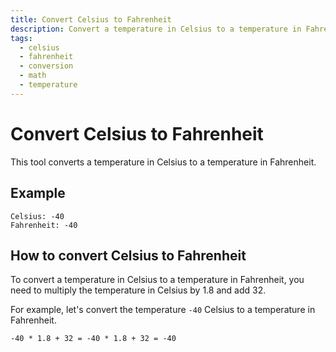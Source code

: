 ```yaml
---
title: Convert Celsius to Fahrenheit
description: Convert a temperature in Celsius to a temperature in Fahrenheit
tags:
  - celsius
  - fahrenheit
  - conversion
  - math
  - temperature
---
```


# Convert Celsius to Fahrenheit

This tool converts a temperature in Celsius to a temperature in Fahrenheit.

## Example

```text
Celsius: -40
Fahrenheit: -40
```

## How to convert Celsius to Fahrenheit

To convert a temperature in Celsius to a temperature in Fahrenheit, you need to multiply the temperature in Celsius by 1.8 and add 32.

For example, let's convert the temperature `-40` Celsius to a temperature in Fahrenheit.

```text
-40 * 1.8 + 32 = -40 * 1.8 + 32 = -40
```
